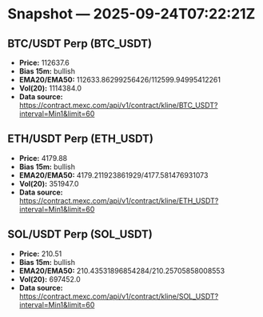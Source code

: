 # Snapshot — 2025-09-24T07:22:21Z

## BTC/USDT Perp (BTC_USDT)
- **Price:** 112637.6
- **Bias 15m:** bullish
- **EMA20/EMA50:** 112633.86299256426/112599.94995412261
- **Vol(20):** 1114384.0
- **Data source:** https://contract.mexc.com/api/v1/contract/kline/BTC_USDT?interval=Min1&limit=60

## ETH/USDT Perp (ETH_USDT)
- **Price:** 4179.88
- **Bias 15m:** bullish
- **EMA20/EMA50:** 4179.211923861929/4177.581476931073
- **Vol(20):** 351947.0
- **Data source:** https://contract.mexc.com/api/v1/contract/kline/ETH_USDT?interval=Min1&limit=60

## SOL/USDT Perp (SOL_USDT)
- **Price:** 210.51
- **Bias 15m:** bullish
- **EMA20/EMA50:** 210.43531896854284/210.25705858008553
- **Vol(20):** 697452.0
- **Data source:** https://contract.mexc.com/api/v1/contract/kline/SOL_USDT?interval=Min1&limit=60
